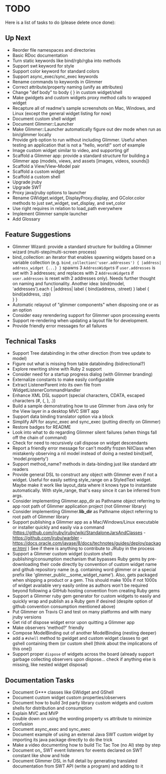 # TODO

Here is a list of tasks to do (please delete once done):

## Up Next

- Reorder file namespaces and directories
- Basic RDoc documentation
- Turn static keywords like bind/rgb/rgba into methods
- Support swt keyword for style
- Support color keyword for standard colors
- Support async_exec/sync_exec keywords
- Rename commands to keywords in Glimmer
- Correct attribute/property naming (unify as attributes)
- Change "def body" to body { } in custom widget/shell
- Make gwidgets and custom widgets proxy method calls to wrapped widget
- Recapture all of readme's sample screenshots on Mac, Windows, and Linux (except the general widget listing for now)
- Document custom shell widget
- Document Glimmer::Launcher
- Make Glimmer::Launcher automatically figure out dev mode when run as bin/glimmer locally
- Provide girb option to run without including Glimmer. Useful when testing an application that is not a "hello, world!" sort of example
- Image custom widget similar to video, and supporting gif
- Scaffold a Glimmer app: provide a standard structure for building a Glimmer app (models, views, and assets [images, videos, sounds])
- Scaffold a View/View-Model pair
- Scaffold a custom widget
- Scaffold a custom shell
- Upgrade jruby
- Upgrade SWT
- Proxy java/jruby options to launcher
- Rename GWidget.widget, DisplayProxy.display, and GColor.color methods to just swt_widget, swt_display, and swt_color
- Use right requires in relation to load_path everywhere
- Implement Glimmer sample launcher
- Add Glossary


## Feature Suggestions
- Glimmer Wizard: provide a standard structure for building a Glimmer wizard (multi-step/multi-screen process)
- bind_collection: an iterator that enables spawning widgets based on a variable collection (e.g. `bind_collection('user.addresses') { |address| address_widget {...} }` spawns 3 `AddressWidget`s if `user.addresses` is set with 3 addresses; and replaces with 2 `AddressWidget`s if `user.addresses` is reset with 2 addresses only). Needs further thought on naming and functionality.
Another idea:
bind(model, 'addresses').each { |address|
  label {
    bind(address, :street)
  }
  label {
    bind(address, :zip)    
  }
}
- Automatic relayout of "glimmer components" when disposing one or as an option
- Consider easy rerendering support for Glimmer upon processing events
- Support re-rendering when updating a layout file for development.
- Provide friendly error messages for all failures

## Technical Tasks

- Support Tree databinding in the other direction (from tree update to model)
- Figure out what is missing from table databinding (bidirectional?)
- Explore rewriting shine with Ruby 2 support
- Consider need for a startup progress dialog (with Glimmer branding)
- Externalize constants to make easily configurable
- Extract ListenerParent into its own file from WidgetListenerCommandHandler
- Enhance XML DSL support (special characters, CDATA, escaped characters (#, {, }, .))
- Build a sample demonstrating how to use Glimmer from Java only for the View layer in a desktop MVC SWT app
- Support data binding translator option via a block
- Simplify API for async_exec and sync_exec (putting directly on Glimmer)
- Restore badges for README
- Look into what to do regarding Glimmer silent failures (when things fall off the chain of command)
- Check for need to recursively call dispose on widget descendants
- Report a friendly error message for  can't modify frozen NilClass when mistakenly observing a nil model instead of doing a nested bind(self, 'model.property')
- Support method_name? methods in data-binding just like standard attr readers
- Provide general DSL to construct any object with Glimmer even if not a widget. Useful for easily setting style_range on a StyledText widget. Maybe make it work like layout_data where it knows type to instantiate automatically. With style_range, that's easy since it can be inferred from args.
- Consider implementing Glimmer.app_dir as Pathname object referring to app root path of Glimmer application project (not Glimmer library)
- Consider implementing Glimmer.__lib_dir__ as Pathname object referring to root path of Glimmer library
- Support publishing a Glimmer app as a Mac/Windows/Linux executable or installer quickly and easily via a command (https://github.com/jruby/jruby/wiki/StandaloneJarsAndClasses - https://github.com/jruby/warbler - https://docs.oracle.com/javase/8/docs/technotes/guides/deploy/packager.html ) See if there is anything to contribute to JRuby in the process
- Support a Glimmer custom widget (custom shell) publishing/consumption mechanism that bypasses Ruby gems by pre-downloading their code directly by convention of custom widget name and github repository name (e.g. containing word glimmer or a special prefix like 'glimmer_public__some_widget_name'). Also, gets packaged when shipping a product or a gem. This should make 100s if not 1000s of widget available very easily online as authors won't be required beyond following a GitHub hosting convention from creating Ruby gems
- Support a Glimmer ruby gem generator for custom widgets to easily and quickly wrap and publish as a Ruby gem if desired (despite option of github convention consumption mentioned above)
- Put Glimmer on Travis CI and test on many platforms and with many jruby versions
- Get rid of dispose widget error upon quitting a Glimmer app
- Make observers 'method?' friendly
- Compose ModelBinding out of another ModelBinding (nesting deeper)
- add a `#shell` method to gwidget and custom widget classes to get gshell containing them (or custom shell [think about the implications of this one])
- Support proper `dispose` of widgets across the board (already support garbage collecting observers upon dispose... check if anything else is missing, like nested widget disposal)

## Documentation Tasks
- Document G*** classes like GWidget and GShell
- Document custom widget custom properties/observers
- Document how to build 3rd party library custom widgets and custom shells for distribution and consumption
- Explain MVC and MVP
- Double down on using the wording property vs attribute to minimize confusion
- Document async_exec and sync_exec
- Document example of using an external Java SWT custom widget by importing its java package directly to do the trick
- Make a video documenting how to build Tic Tac Toe (no AI) step by step
- Document on_ SWT event listeners for events declared on SWT constant like show and hide
- Document Glimmer DSL in full detail by generating translated documentation from SWT API (write a program) and adding to it
